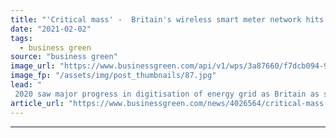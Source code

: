 ```yaml
---
title: "'Critical mass' -  Britain's wireless smart meter network hits 10 million milestone"
date: "2021-02-02"
tags: 
  - business green
source: "business green"
image_url: "https://www.businessgreen.com/api/v1/wps/3a87660/f7dcb094-9963-49a7-9961-44622ca002a8/6/iStock-1206614765-185x114.jpg"
image_fp: "/assets/img/post_thumbnails/87.jpg"
lead: "
 2020 saw major progress in digitisation of energy grid as Britain as smart meter network tripled in size, according to firm responsible for national smart meter infrastructure  ..."
article_url: "https://www.businessgreen.com/news/4026564/critical-mass-britain-wireless-smart-meter-network-hits-million-milestone"
---
```


---
